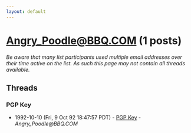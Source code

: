 ```yaml
---
layout: default
---
```


# Angry_Poodle@BBQ.COM (1 posts)

_Be aware that many list participants used multiple email addresses over their time active on the list. As such this page may not contain all threads available._

## Threads

### PGP Key
+ 1992-10-10 (Fri, 9 Oct 92 18:47:57 PDT) - [PGP Key](/archive/1992/10/72c18f47eba4b7ccb88d7df27a9afc9f1baca24e2b1cc3368f535a0ccc77a70a) - _Angry_Poodle@BBQ.COM_

